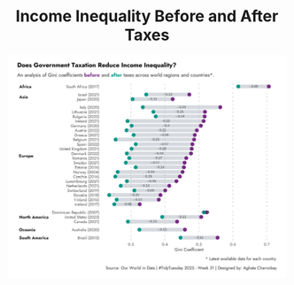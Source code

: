 <h1 align="center">Income Inequality Before and After Taxes</h1>

<div align="center">
  <img src="plots/gini_coefficient_taxes.png" alt="My Plot" width="650" />
</div>
